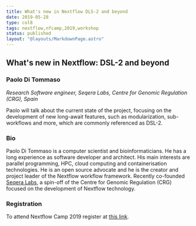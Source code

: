 ```yaml
---
title: What's new in Nextflow DLS-2 and beyond
date: 2019-05-28
type: col8
tags: nextflow,nfcamp,2019,workshop
status: published
layout: "@layouts/MarkdownPage.astro"
---
```


## What's new in Nextflow: DSL-2 and beyond

### Paolo Di Tommaso
*Research Software engineer, Seqera Labs, Centre for Genomic Regulation (CRG), Spain*

Paolo will talk about the current state of the project, focusing on the development
of new long-await features, such as modularization, sub-workflows and more, which are commonly
referenced as DSL-2.

### Bio


Paolo Di Tommaso is a computer scientist and bioinformaticians. He has a long experience as software developer and architect. His main interests are parallel programming, HPC, cloud computing and containerisation technologies. He is an open source advocate and he is the creator and project leader of the Nextflow workflow framework. Recently co-founded [Seqera Labs](http://www.seqera.io), a spin-off
of the Centre for Genomic Regulation (CRG) focused on the development of Nextflow technology.


### Registration

To attend Nextflow Camp 2019 register at [this link](https://www.crg.eu/en/event/coursescrg-nextflow-2019).
